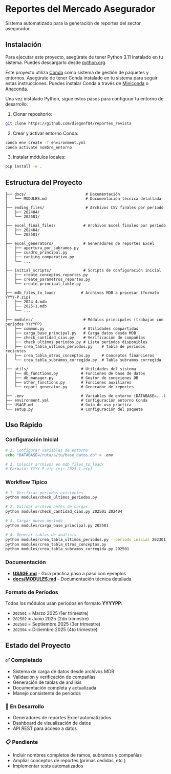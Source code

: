 # Reportes del Mercado Asegurador

Sistema automatizado para la generación de reportes del sector asegurador.

## Instalación

Para ejecutar este proyecto, asegúrate de tener Python 3.11 instalado en tu sistema. Puedes descargarlo desde [python.org](https://www.python.org/downloads/).

Este proyecto utiliza [Conda](https://docs.conda.io/en/latest/) como sistema de gestión de paquetes y entornos. Asegúrate de tener Conda instalado en tu sistema para seguir estas instrucciones. Puedes instalar Conda a través de [Miniconda](https://docs.conda.io/en/latest/miniconda.html) o [Anaconda](https://www.anaconda.com/products/distribution).

Una vez instalado Python, sigue estos pasos para configurar tu entorno de desarrollo:

1. Clonar repositorio:
```bash
git clone https://github.com/diegonf84/reportes_revista
```

2. Crear y activar entorno Conda:
```bash
conda env create -f environment.yml
conda activate nombre_entorno
```

3. Instalar módulos locales:
```bash
pip install -e .
```

## Estructura del Proyecto
```
├── docs/                          # Documentación
│   └── MODULES.md                 # Documentación técnica detallada
│
├── ending_files/                  # Archivos CSV finales por período
│   ├── 202404/
│   └── 202501/
│
├── excel_final_files/            # Archivos Excel finales por período
│   ├── 202404/
│   └── 202501/
│
├── excel_generators/             # Generadores de reportes Excel
│   ├── apertura_por_subramos.py
│   ├── cuadro_principal.py
│   ├── ranking_comparativo.py
│   └── ...
│
├── initial_scripts/              # Scripts de configuración inicial
│   ├── create_conceptos_reportes.py
│   ├── create_parametros_reportes.py
│   └── create_principal_table.py
│
├── mdb_files_to_load/           # Archivos MDB a procesar (formato YYYY-P.zip)
│   ├── 2024-4.mdb
│   ├── 2025-1.mdb
│   └── ...
│
├── modules/                      # Módulos principales (trabajan con períodos YYYYPP)
│   ├── common.py                 # Utilidades compartidas
│   ├── carga_base_principal.py   # Carga datos desde MDB
│   ├── check_cantidad_cias.py    # Verificación de compañías
│   ├── check_ultimos_periodos.py # Lista períodos disponibles
│   ├── crea_tabla_ultimos_periodos.py    # Tabla de períodos recientes
│   ├── crea_tabla_otros_conceptos.py     # Conceptos financieros
│   └── crea_tabla_subramos_corregida.py  # Tabla subramos corregida
│
├── utils/                       # Utilidades del sistema
│   ├── db_functions.py          # Funciones de base de datos
│   ├── db_manager.py            # Gestor de conexiones DB
│   ├── other_functions.py       # Funciones auxiliares
│   └── report_generator.py      # Generador de reportes
│
├── .env                         # Variables de entorno (DATABASE=...)
├── environment.yml              # Configuración entorno Conda
├── USAGE.md                     # Guía de uso práctica
└── setup.py                     # Configuración del paquete
```

## Uso Rápido

### Configuración Inicial
```bash
# 1. Configurar variables de entorno
echo "DATABASE=/ruta/a/tu/base_datos.db" > .env

# 2. Colocar archivos en mdb_files_to_load/
# Formato: YYYY-P.zip (ej: 2025-1.zip)
```

### Workflow Típico
```bash
# 1. Verificar períodos existentes
python modules/check_ultimos_periodos.py

# 2. Validar archivo antes de cargar
python modules/check_cantidad_cias.py 202501 202404

# 3. Cargar nuevo período
python modules/carga_base_principal.py 202501

# 4. Generar tablas de análisis
python modules/crea_tabla_ultimos_periodos.py --periodo_inicial 202301
python modules/crea_tabla_otros_conceptos.py
python modules/crea_tabla_subramos_corregida.py 202501
```

### Documentación

- **[USAGE.md](USAGE.md)** - Guía práctica paso a paso con ejemplos
- **[docs/MODULES.md](docs/MODULES.md)** - Documentación técnica detallada

### Formato de Períodos

Todos los módulos usan períodos en formato **YYYYPP**:
- `202501` = Marzo 2025 (1er trimestre)
- `202502` = Junio 2025 (2do trimestre)
- `202503` = Septiembre 2025 (3er trimestre)
- `202504` = Diciembre 2025 (4to trimestre)

## Estado del Proyecto

### ✅ Completado
- Sistema de carga de datos desde archivos MDB
- Validación y verificación de compañías
- Generación de tablas de análisis
- Documentación completa y actualizada
- Manejo consistente de períodos

### 🔄 En Desarrollo
- Generadores de reportes Excel automatizados
- Dashboard de visualización de datos
- API REST para acceso a datos

### 📋 Pendiente
- Incluir nombres completos de ramos, subramos y compañías
- Ampliar conceptos de reportes (primas cedidas, etc.)
- Implementar tests automatizados